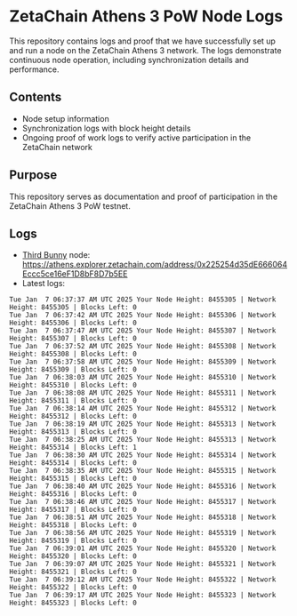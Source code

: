 # ZetaChain Athens 3 PoW Node Logs
This repository contains logs and proof that we have successfully set up and run a node on the ZetaChain Athens 3 network. The logs demonstrate continuous node operation, including synchronization details and performance.

## Contents
- Node setup information
- Synchronization logs with block height details
- Ongoing proof of work logs to verify active participation in the ZetaChain network

## Purpose
This repository serves as documentation and proof of participation in the ZetaChain Athens 3 PoW testnet.

## Logs

- [Third Bunny](https://thirdbunny.xyz/) node: https://athens.explorer.zetachain.com/address/0x225254d35dE666064Eccc5ce16eF1D8bF8D7b5EE
- Latest logs:
```
Tue Jan  7 06:37:37 AM UTC 2025 Your Node Height: 8455305 | Network Height: 8455305 | Blocks Left: 0
Tue Jan  7 06:37:42 AM UTC 2025 Your Node Height: 8455306 | Network Height: 8455306 | Blocks Left: 0
Tue Jan  7 06:37:47 AM UTC 2025 Your Node Height: 8455307 | Network Height: 8455307 | Blocks Left: 0
Tue Jan  7 06:37:52 AM UTC 2025 Your Node Height: 8455308 | Network Height: 8455308 | Blocks Left: 0
Tue Jan  7 06:37:58 AM UTC 2025 Your Node Height: 8455309 | Network Height: 8455309 | Blocks Left: 0
Tue Jan  7 06:38:03 AM UTC 2025 Your Node Height: 8455310 | Network Height: 8455310 | Blocks Left: 0
Tue Jan  7 06:38:08 AM UTC 2025 Your Node Height: 8455311 | Network Height: 8455311 | Blocks Left: 0
Tue Jan  7 06:38:14 AM UTC 2025 Your Node Height: 8455312 | Network Height: 8455312 | Blocks Left: 0
Tue Jan  7 06:38:19 AM UTC 2025 Your Node Height: 8455313 | Network Height: 8455313 | Blocks Left: 0
Tue Jan  7 06:38:25 AM UTC 2025 Your Node Height: 8455313 | Network Height: 8455314 | Blocks Left: 1
Tue Jan  7 06:38:30 AM UTC 2025 Your Node Height: 8455314 | Network Height: 8455314 | Blocks Left: 0
Tue Jan  7 06:38:35 AM UTC 2025 Your Node Height: 8455315 | Network Height: 8455315 | Blocks Left: 0
Tue Jan  7 06:38:40 AM UTC 2025 Your Node Height: 8455316 | Network Height: 8455316 | Blocks Left: 0
Tue Jan  7 06:38:46 AM UTC 2025 Your Node Height: 8455317 | Network Height: 8455317 | Blocks Left: 0
Tue Jan  7 06:38:51 AM UTC 2025 Your Node Height: 8455318 | Network Height: 8455318 | Blocks Left: 0
Tue Jan  7 06:38:56 AM UTC 2025 Your Node Height: 8455319 | Network Height: 8455319 | Blocks Left: 0
Tue Jan  7 06:39:01 AM UTC 2025 Your Node Height: 8455320 | Network Height: 8455320 | Blocks Left: 0
Tue Jan  7 06:39:07 AM UTC 2025 Your Node Height: 8455321 | Network Height: 8455321 | Blocks Left: 0
Tue Jan  7 06:39:12 AM UTC 2025 Your Node Height: 8455322 | Network Height: 8455322 | Blocks Left: 0
Tue Jan  7 06:39:17 AM UTC 2025 Your Node Height: 8455323 | Network Height: 8455323 | Blocks Left: 0
```
